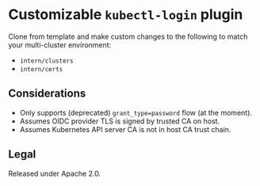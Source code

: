 # Customizable `kubectl-login` plugin

Clone from template and make custom changes to the following to match your multi-cluster environment:

* `intern/clusters`
* `intern/certs`

## Considerations

* Only supports (deprecated) `grant_type=password` flow (at the moment).
* Assumes OIDC provider TLS is signed by trusted CA on host.
* Assumes Kubernetes API server CA is not in host CA trust chain.

## Legal

Released under Apache 2.0.
